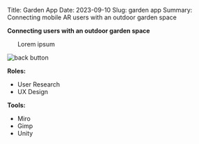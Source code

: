 Title: Garden App
Date: 2023-09-10
Slug: garden app
Summary: Connecting mobile AR users with an outdoor garden space 

**Connecting users with an outdoor garden space** 

&nbsp;&nbsp;&nbsp;&nbsp;&nbsp;&nbsp;Lorem ipsum

![back button](/images/.jpg "Text to show on mouseover")

**Roles:**

+ User Research 
+ UX Design

**Tools:**

+ Miro
+ Gimp 
+ Unity



